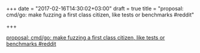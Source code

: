 +++
date = "2017-02-16T14:30:02+03:00"
draft = true
title = "proposal: cmd/go: make fuzzing a first class citizen, like tests or benchmarks  #reddit"

+++

<p><a href="https://t.co/daTPZiXSSf">proposal: cmd/go: make fuzzing a first class citizen, like tests or benchmarks  #reddit</a></p>
